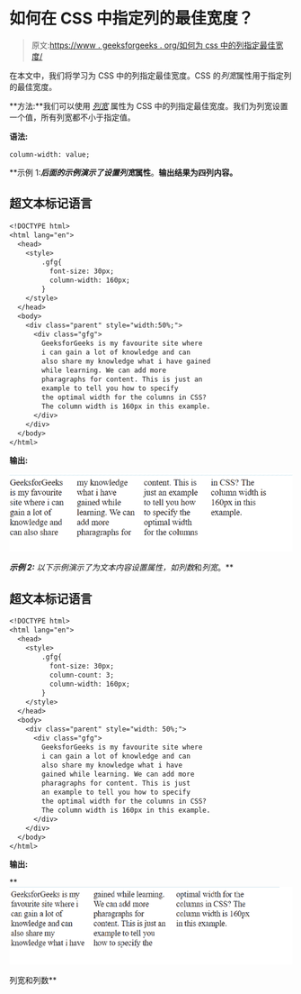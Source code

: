 # 如何在 CSS 中指定列的最佳宽度？

> 原文:[https://www . geeksforgeeks . org/如何为 css 中的列指定最佳宽度/](https://www.geeksforgeeks.org/how-to-specify-the-optimal-width-for-the-columns-in-css/)

在本文中，我们将学习为 CSS 中的列指定最佳宽度。CSS 的*列宽*属性用于指定列的最佳宽度。

**方法:**我们可以使用 *[列宽](https://www.geeksforgeeks.org/css-column-width-property/)* 属性为 CSS 中的列指定最佳宽度。我们为列宽设置一个值，所有列宽都不小于指定值。

**语法:**

```
column-width: value;
```

**示例 1:****后面的示例演示了设置*列宽*属性**。**输出结果为四列内容。**

## **超文本标记语言**

```
<!DOCTYPE html>
<html lang="en">
  <head>
    <style>
        .gfg{
          font-size: 30px;
          column-width: 160px;
        }
    </style>
  </head>
  <body>
    <div class="parent" style="width:50%;">
      <div class="gfg">
        GeeksforGeeks is my favourite site where 
        i can gain a lot of knowledge and can
        also share my knowledge what i have gained
        while learning. We can add more 
        pharagraphs for content. This is just an 
        example to tell you how to specify 
        the optimal width for the columns in CSS? 
        The column width is 160px in this example. 
      </div>
    </div>
  </body>
</html>
```

****输出:****

**![](img/79ce92d65badd7fd4b87250582071956.png)**

****示例 2:** 以下示例演示了为文本内容设置属性，如*列数*和*列宽*。**

## **超文本标记语言**

```
<!DOCTYPE html>
<html lang="en">
  <head>
    <style>
        .gfg{
          font-size: 30px;
          column-count: 3;
          column-width: 160px;
        }
    </style>
  </head>
  <body>
    <div class="parent" style="width: 50%;">
      <div class="gfg">
        GeeksforGeeks is my favourite site where 
        i can gain a lot of knowledge and can
        also share my knowledge what i have 
        gained while learning. We can add more 
        pharagraphs for content. This is just 
        an example to tell you how to specify 
        the optimal width for the columns in CSS? 
        The column width is 160px in this example. 
      </div>
    </div>
  </body>
</html>
```

****输出:****

**![](img/9befaa0da06acd69b7d56cff1d00e182.png)

列宽和列数**